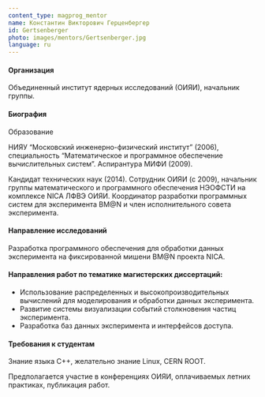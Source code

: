 ```yaml
---
content_type: magprog_mentor
name: Константин Викторович Герценбергер 
id: Gertsenberger
photo: images/mentors/Gertsenberger.jpg
language: ru
---
```

#### Организация
Объединенный институт ядерных исследований (ОИЯИ), начальник группы.

#### Биография

Образование

НИЯУ “Московский инженерно-физический институт” (2006), специальность “Математическое и программное обеспечение вычислительных систем”. Аспирантура МИФИ (2009).  

Кандидат технических наук (2014). Сотрудник ОИЯИ (с 2009), начальник группы математического и программного обеспечения НЭОФСТИ на комплексе NICA ЛФВЭ ОИЯИ. Координатор разработки программных систем для эксперимента BM@N и член исполнительного совета эксперимента.

#### Направление исследований

Разработка программного обеспечения для обработки данных эксперимента на фиксированной мишени BM@N проекта NICA.

#### Направления работ по тематике магистерских диссертаций:

- Использование распределенных и высокопроизводительных вычислений для моделирования и обработки данных эксперимента.
- Развитие системы визуализации событий столкновения частиц эксперимента.
- Разработка баз данных эксперимента и интерфейсов доступа.

#### Требования к студентам

Знание языка C++, желательно знание Linux, CERN ROOT. 

Предполагается участие в конференциях ОИЯИ, оплачиваемых летних практиках, публикация работ.